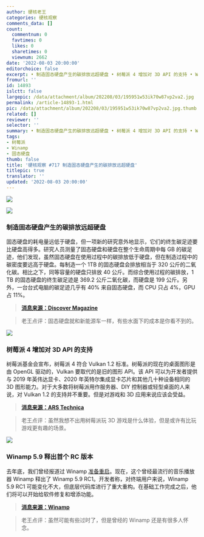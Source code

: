```yaml
---
author: 硬核老王
categories: 硬核观察
comments_data: []
count:
  commentnum: 0
  favtimes: 0
  likes: 0
  sharetimes: 0
  viewnum: 2662
date: '2022-08-03 20:00:00'
editorchoice: false
excerpt: • 制造固态硬盘产生的碳排放远超硬盘 • 树莓派 4 增加对 3D API 的支持 • Winamp 5.9 释出首个 RC 版本
fromurl: ''
id: 14893
islctt: false
largepic: /data/attachment/album/202208/03/195951w53ik70w87vp2va2.jpg
permalink: /article-14893-1.html
pic: /data/attachment/album/202208/03/195951w53ik70w87vp2va2.jpg.thumb.jpg
related: []
reviewer: ''
selector: ''
summary: • 制造固态硬盘产生的碳排放远超硬盘 • 树莓派 4 增加对 3D API 的支持 • Winamp 5.9 释出首个 RC 版本
tags:
- 树莓派
- Winamp
- 固态硬盘
thumb: false
title: '硬核观察 #717 制造固态硬盘产生的碳排放远超硬盘'
titlepic: true
translator: ''
updated: '2022-08-03 20:00:00'
---
```


![](/data/attachment/album/202208/03/195951w53ik70w87vp2va2.jpg)


![](/data/attachment/album/202208/03/195957o9wm1gwzfdxd3wwt.jpg)


### 制造固态硬盘产生的碳排放远超硬盘


固态硬盘的耗电量远低于硬盘，但一项新的研究意外地显示，它们的终生碳足迹要比硬盘高得多。研究人员测量了固态硬盘和硬盘在整个生命周期中每 GB 的碳足迹，他们发现，虽然固态硬盘在使用过程中的碳排放低于硬盘，但在制造过程中的碳密度要远高于硬盘。每制造一个 1TB 的固态硬盘会排放相当于 320 公斤的二氧化碳。相比之下，同等容量的硬盘只排放 40 公斤。而综合使用过程的碳排放，1 TB 的固态硬盘的终生碳足迹是 369.2 公斤二氧化碳，而硬盘是 199 公斤。另外，一台台式电脑的碳足迹几乎有 40% 来自固态硬盘，而 CPU 只占 4%，GPU 占 11%。



> 
> **[消息来源：Discover Magazine](https://www.discovermagazine.com/technology/the-dirty-carbon-secret-behind-solid-state-memory-drives)**
> 
> 
> 



> 
> 老王点评：固态硬盘就和新能源车一样，有些水面下的成本是你看不到的。
> 
> 
> 


![](/data/attachment/album/202208/03/200007yd9iy4ie5ggn9t9t.jpg)


### 树莓派 4 增加对 3D API 的支持


树莓派基金会宣布，树莓派 4 符合 Vulkan 1.2 标准。树莓派的现在的桌面图形是由 OpenGL 驱动的，Vulkan 要取代的是旧的图形 API。该 API 可以为开发者提供与 2019 年英伟达显卡、2020 年英特尔集成显卡芯片和其他几十种设备相同的 3D 图形能力。对于大多数将树莓派用作服务器、DIY 控制器或轻型桌面的人来说，对 Vulkan 1.2 的支持并不重要。但是对游戏和 3D 应用来说应该会受益。



> 
> **[消息来源：ARS Technica](https://arstechnica.com/gadgets/2022/08/raspberry-pi-4-expands-3d-potential-with-vulkan-update/)**
> 
> 
> 



> 
> 老王点评：虽然我想不出用树莓派玩 3D 游戏是什么体验，但是或许有比玩游戏更有趣的场景。
> 
> 
> 


![](/data/attachment/album/202208/03/200021fgqgn1f81g7xp1g2.jpg)


### Winamp 5.9 释出首个 RC 版本


去年底，我们曾经报道过 Winamp [准备重启](/article-14003-1.html)。现在，这个曾经最流行的音乐播放器 Winamp 释出了 Winamp 5.9 RC1。开发者称，对终端用户来说，Winamp 5.9 RC1 可能变化不大，但底层代码库进行了重大重构。在基础工作完成之后，他们将可以开始给软件修复和增添功能。



> 
> **[消息来源：Winamp](http://forums.winamp.com/showthread.php?t=458120)**
> 
> 
> 



> 
> 老王点评：虽然可能有些过时了，但是曾经的 Winamp 还是有很多人怀念。
> 
> 
>